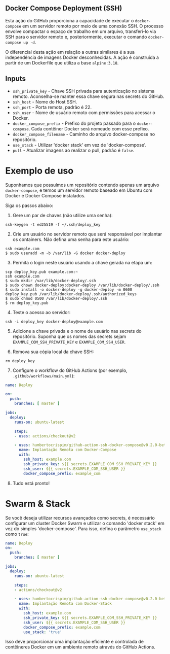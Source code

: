 ## Docker Compose Deployment (SSH)
Esta ação do GitHub proporciona a capacidade de executar o `docker-compose` em um servidor remoto por meio de uma conexão SSH. O processo envolve compactar o espaço de trabalho em um arquivo, transferi-lo via SSH para o servidor remoto e, posteriormente, executar o comando `docker-compose up -d`.

O diferencial desta ação em relação a outras similares é a sua independência de imagens Docker desconhecidas. A ação é construída a partir de um Dockerfile que utiliza a base `alpine:3.18`.

## Inputs

* `ssh_private_key` - Chave SSH privada para autenticação no sistema remoto. Aconselha-se manter essa chave segura nas secrets do GitHub.
* `ssh_host` - Nome do Host SSH.
* `ssh_port` - Porta remota, padrão é 22.
* `ssh_user` - Nome de usuário remoto com permissões para acessar o Docker.
* `docker_compose_prefix` - Prefixo do projeto passado para o `docker-compose`. Cada contêiner Docker será nomeado com esse prefixo.
* `docker_compose_filename` - Caminho do arquivo docker-compose no repositório.
* `use_stack` - Utilizar 'docker stack' em vez de 'docker-compose'.
* `pull` - Atualizar imagens ao realizar o pull, padrão é `false`.

# Exemplo de uso

Suponhamos que possuímos um repositório contendo apenas um arquivo `docker-compose`, e temos um servidor remoto baseado em Ubuntu com Docker e Docker Compose instalados.

Siga os passos abaixo:

1. Gere um par de chaves (não utilize uma senha):

```
ssh-keygen -t ed25519 -f ~/.ssh/deploy_key
```

2. Crie um usuário no servidor remoto que será responsável por implantar os containers. Não defina uma senha para este usuário:

```
ssh example.com
$ sudo useradd -m -b /var/lib -G docker docker-deploy
```

3. Permita o login neste usuário usando a chave gerada na etapa um:

```
scp deploy_key.pub example.com:~
ssh example.com
$ sudo mkdir /var/lib/docker-deploy/.ssh
$ sudo chown docker-deploy:docker-deploy /var/lib/docker-deploy/.ssh
$ sudo install -o docker-deploy -g docker-deploy -m 0600 deploy_key.pub /var/lib/docker-deploy/.ssh/authorized_keys
$ sudo chmod 0500 /var/lib/docker-deploy/.ssh
$ rm deploy_key.pub
```

4. Teste o acesso ao servidor:

```
ssh -i deploy_key docker-deploy@example.com
```

5. Adicione a chave privada e o nome de usuário nas secrets do repositório. Suponha que os nomes das secrets sejam `EXAMPLE_COM_SSH_PRIVATE_KEY` e `EXAMPLE_COM_SSH_USER`.

6. Remova sua cópia local da chave SSH:

```
rm deploy_key
```

7. Configure o workflow do GitHub Actions (por exemplo, `.github/workflows/main.yml`):

```yaml
name: Deploy

on:
  push:
    branches: [ master ]

jobs:
  deploy:
    runs-on: ubuntu-latest

    steps:
    - uses: actions/checkout@v2

    - uses: humbertocrispim/github-action-ssh-docker-compose@v0.2.0-beta
      name: Implantação Remota com Docker-Compose
      with:
        ssh_host: example.com
        ssh_private_key: ${{ secrets.EXAMPLE_COM_SSH_PRIVATE_KEY }}
        ssh_user: ${{ secrets.EXAMPLE_COM_SSH_USER }}
        docker_compose_prefix: example_com
```

8. Tudo está pronto!

# Swarm & Stack

Se você deseja utilizar recursos avançados como secrets, é necessário configurar um cluster Docker Swarm e utilizar o comando 'docker stack' em vez do simples 'docker-compose'. Para isso, defina o parâmetro `use_stack` como `true`:

```yaml
name: Deploy
on:
  push:
    branches: [ master ]

jobs:
  deploy:
    runs-on: ubuntu-latest

    steps:
    - actions/chockout@v2

    - uses: humbertocrispim/github-action-ssh-docker-compose@v0.2.0-beta
      name: Implantação Remota com Docker-Stack
      with:
        ssh_host: example.com
        ssh_private_key: ${{ secrets.EXAMPLE_COM_SSH_PRIVATE_KEY }}
        ssh_user: ${{ secrets.EXAMPLE_COM_SSH_USER }}
        docker_compose_prefix: example.com
        use_stack: 'true'
```

Isso deve proporcionar uma implantação eficiente e controlada de contêineres Docker em um ambiente remoto através do GitHub Actions.
